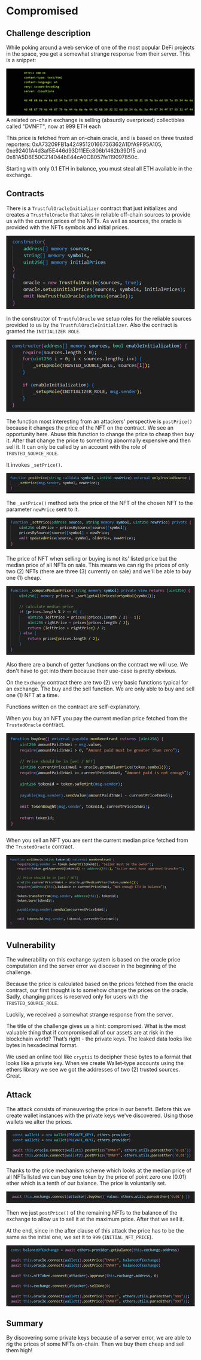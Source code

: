 # Compromised

## Challenge description
While poking around a web service of one of the most popular DeFi projects in the space, you get a somewhat strange response from their server. This is a snippet:

![Timelock - attack upgrade](../../images/compromised-snippet.png)
A related on-chain exchange is selling (absurdly overpriced) collectibles called "DVNFT", now at 999 ETH each

This price is fetched from an on-chain oracle, and is based on three trusted reporters: 0xA73209FB1a42495120166736362A1DfA9F95A105, 0xe92401A4d3af5E446d93D11EEc806b1462b39D15 and 0x81A5D6E50C214044bE44cA0CB057fe119097850c.

Starting with only 0.1 ETH in balance, you must steal all ETH available in the exchange.

## Contracts

There is a `TrustfulOracleInitializer` contract that just initializes and creates a `TrustfulOracle` that takes in reliable off-chain sources to provide us with the current prices of the NFTs. As well as sources, the oracle is provided with the NFTs symbols and initial prices.

![Timelock - attack upgrade](../../images/compromised-toi.png)

In the constructor of `TrustfulOracle` we setup roles for the reliable sources provided to us by the `TrustfulOracleInitializer`. Also the contract is granted the `INITIALIZER ROLE`.

![Timelock - attack upgrade](../../images/compromised-to.png)

The function most interesting from an attackers' perspective is `postPrice()` because it changes the price of the NFT on the contract. We see an opportunity here. Abuse this function to change the price to cheap then buy it. After that change the price to something abnormally expensive and then sell it. It can only be called by an account with the role of `TRUSTED_SOURCE_ROLE`. 

It invokes `_setPrice()`.

![Timelock - attack upgrade](../../images/compromised-postPrice.png)

The `_setPrice()` method sets the price of the NFT of the chosen NFT to the parameter `newPrice` sent to it.

![Timelock - attack upgrade](../../images/compromised-setPrice.png)

The price of NFT when selling or buying is not its' listed price but the median price of all NFTs on sale. This means we can rig the prices of only two (2) NFTs (there are three (3) currently on sale) and we'll be able to buy one (1) cheap.

![Timelock - attack upgrade](../../images/compromised-median.png)

Also there are a bunch of getter functions on the contract we will use. We don't have to get into them because their use-case is pretty obvious.

On the `Exchange` contract there are two (2) very basic functions typical for an exchange. The buy and the sell function. We are only able to buy and sell one (1) NFT at a time.

Functions written on the contract are self-explanatory. 

When you buy an NFT you pay the current median price fetched from the `TrustedOracle` contract.

![Timelock - attack upgrade](../../images/compromised-buyOne.png)

When you sell an NFT you are sent the current median price fetched from the `TrustedOracle` contract.

![Timelock - attack upgrade](../../images/compromised-sellOne.png)

## Vulnerability

The vulnerability on this exchange system is based on the oracle price computation and the server error we discover in the beginning of the challenge.

Because the price is calculated based on the prices fetched from the oracle contract, our first thought is to somehow change the prices on the oracle. Sadly, changing prices is reserved only for users with the `TRUSTED_SOURCE_ROLE`.

Luckily, we received a somewhat strange response from the server.

The title of the challenge gives us a hint: compromised. What is the most valuable thing that if compromised all of our assets are at risk in the blockchain world? That’s right - the private keys. The leaked data looks like bytes in hexadecimal format.

We used an online tool like `cryptii` to decipher these bytes to a format that looks like a private key. When we create Wallet-type accounts using the ethers library we see we got the addresses of two (2) trusted sources. Great.

## Attack

The attack consists of maneuvering the price in our benefit. Before this we create wallet instances with the private keys we've discovered. Using those wallets we alter the prices.

![Timelock - wallets](../../images/compromised-wallet.png)

Thanks to the price mechanism scheme which looks at the median price of all NFTs listed we can buy one token by the price of point zero one (0.01) ether which is a tenth of our balance. The price is voluntarily set.

![Timelock - buying](../../images/compromised-buying.png)

Then we just `postPrice()` of the remaining NFTs to the balance of the exchange to allow us to sell it at the maximum price. After that we sell it.

At the end, since in the after clause of this attack the price has to be the same as the initial one, we set it to `999` (`INITIAL_NFT_PRICE`).

![Timelock - selling](../../images/compromised-selling.png)

## Summary
By discovering some private keys because of a server error, we are able to rig the prices of some NFTs on-chain. Then we buy them cheap and sell them high!
